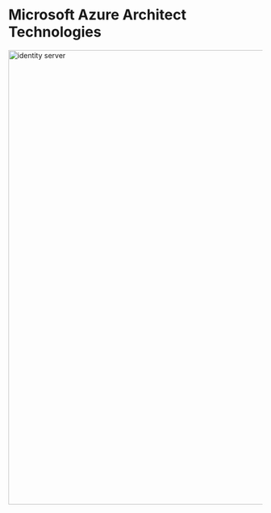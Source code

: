 # Microsoft Azure Architect Technologies

<img src="/pictures/identity_server.png" title="identity server"  width="900">
